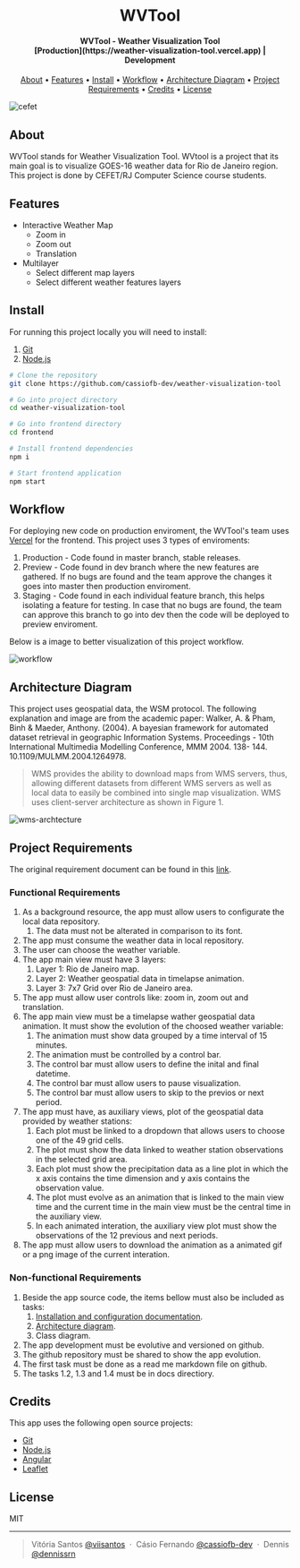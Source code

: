 <h1 align="center">
  WVTool
</h1>

<h4 align="center">
  WVTool - Weather Visualization Tool
  <br>
  [Production](https://weather-visualization-tool.vercel.app) | Development
</h4>

<p align="center">
  <a href="#about">About</a> •
  <a href="#features">Features</a> •
  <a href="#install">Install</a> •
  <a href="#workflow">Workflow</a> •
  <a href="#architecture-diagram">Architecture Diagram</a> •
  <a href="#project-requirements">Project Requirements</a> •
  <a href="#credits">Credits</a> •
  <a href="#license">License</a>
</p>

![cefet](https://i.imgur.com/K0E5iFC.jpg)

## About

WVTool stands for Weather Visualization Tool. WVtool is a project that its main goal
is to visualize GOES-16 weather data for Rio de Janeiro region. This project is done
by CEFET/RJ Computer Science course students.

## Features

* Interactive Weather Map
  * Zoom in
  * Zoom out
  * Translation
* Multilayer
  * Select different map layers
  * Select different weather features layers

## Install

For running this project locally you will need to install:

1. [Git](https://github.com/git/git)
2. [Node.js](https://nodejs.org/en/)

```bash
# Clone the repository
git clone https://github.com/cassiofb-dev/weather-visualization-tool

# Go into project directory
cd weather-visualization-tool

# Go into frontend directory
cd frontend

# Install frontend dependencies
npm i

# Start frontend application
npm start
```

## Workflow

For deploying new code on production enviroment, the WVTool's team uses [Vercel](https://vercel.com) for the frontend. This project uses 3 types of enviroments:

1. Production - Code found in master branch, stable releases.
2. Preview - Code found in dev branch where the new features are gathered. If no bugs are found and the team approve the changes it goes into master then production enviroment.
3. Staging - Code found in each individual feature branch, this helps isolating a feature for testing. In case that no bugs are found, the team can approve this branch to go into dev then the code will be deployed to preview enviroment.

Below is a image to better visualization of this project workflow.

![workflow](https://i.imgur.com/dQhte2C.png)

## Architecture Diagram

This project uses geospatial data, the WSM protocol. The following explanation and image are from the academic paper: Walker, A. & Pham, Binh & Maeder, Anthony. (2004). A bayesian framework for automated dataset retrieval in geographic Information Systems. Proceedings - 10th International Multimedia Modelling Conference, MMM 2004. 138- 144. 10.1109/MULMM.2004.1264978.

> WMS provides the ability to download maps from WMS servers, thus, allowing different datasets from different WMS servers as well as local data to easily be combined into single map visualization. WMS uses client-server architecture as shown in Figure 1.

![wms-archtecture](https://i.imgur.com/sGRPi4s.png)

## Project Requirements

The original requirement document can be found in this [link](https://github.com/cassiofb-dev/weather-visualization-tool/tree/master/docs/assets/PCS2022.1-Projeto1-wvtool_compressed.pdf).

### Functional Requirements

1. As a background resource, the app must allow users to configurate the local data repository.
   1. The data must not be alterated in comparison to its font.
2. The app must consume the weather data in local repository.
3. The user can choose the weather variable.
4. The app main view must have 3 layers:
   1. Layer 1: Rio de Janeiro map.
   2. Layer 2: Weather geospatial  data in timelapse animation.
   3. Layer 3: 7x7 Grid over Rio de Janeiro area.
5. The app must allow user controls like: zoom in, zoom out and translation.
6. The app main view must be a timelapse wather geospatial data animation. It must show the evolution of the choosed weather variable:
   1. The animation must show data grouped by a time interval of 15 minutes.
   2. The animation must be controlled by a control bar.
   3. The control bar must allow users to define the inital and final datetime.
   4. The control bar must allow users to pause visualization.
   5. The control bar must allow users to skip to the previos or next period.
7. The app must have, as auxiliary views, plot of the geospatial data provided by weather stations:
   1. Each plot must be linked to a dropdown that allows users to choose one of the 49 grid cells.
   2. The plot must show the data linked to weather station observations in the selected grid area.
   3. Each plot must show the precipitation data as a line plot in which the x axis contains the time dimension and y axis contains the observation value.
   4. The plot must evolve as an animation that is linked to the main view time and the current time in the main view must be the central time in the auxiliary view.
   5. In each animated interation, the auxiliary view plot must show the observations of the 12 previous and next periods.
8. The app must allow users to download the animation as a animated gif or a png image of the current interation.

### Non-functional Requirements

1. Beside the app source code, the items bellow must also be included as tasks:
   1. <a href="#install">Installation and configuration documentation</a>.
   2. <a href="#architecture-diagram">Architecture diagram</a>.
   3. Class diagram.
2. The app development must be evolutive and versioned on github.
3. The github repository must be shared to show the app evolution.
4. The first task must be done as a read me markdown file on github.
5. The tasks 1.2, 1.3 and 1.4 must be in docs directiory.

## Credits

This app uses the following open source projects:

* [Git](https://github.com/git/git)
* [Node.js](https://nodejs.org/en/)
* [Angular](https://github.com/angular/angular)
* [Leaflet](https://github.com/Leaflet/Leaflet)

## License

MIT

---

> Vitória Santos [@viisantos](https://github.com/viisantos) &nbsp;&middot;&nbsp;
> Cásio Fernando [@cassiofb-dev](https://github.com/cassiofb-dev) &nbsp;&middot;&nbsp;
> Dennis [@dennissrn](https://twitter.com/dennissrn)
